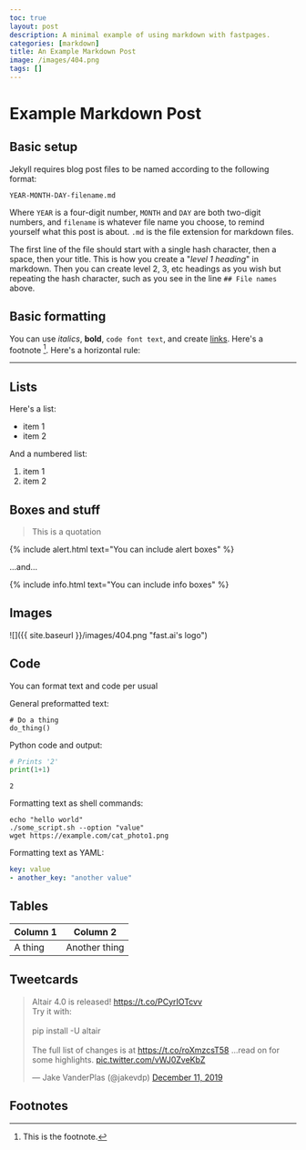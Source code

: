 ```yaml
---
toc: true
layout: post
description: A minimal example of using markdown with fastpages.
categories: [markdown]
title: An Example Markdown Post
image: /images/404.png
tags: []
---
```

# Example Markdown Post

## Basic setup

Jekyll requires blog post files to be named according to the following format:

`YEAR-MONTH-DAY-filename.md`

Where `YEAR` is a four-digit number, `MONTH` and `DAY` are both two-digit numbers, and `filename` is whatever file name you choose, to remind yourself what this post is about. `.md` is the file extension for markdown files.

The first line of the file should start with a single hash character, then a space, then your title. This is how you create a "*level 1 heading*" in markdown. Then you can create level 2, 3, etc headings as you wish but repeating the hash character, such as you see in the line `## File names` above.

## Basic formatting

You can use *italics*, **bold**, `code font text`, and create [links](https://www.markdownguide.org/cheat-sheet/). Here's a footnote [^1]. Here's a horizontal rule:

---

## Lists

Here's a list:

- item 1
- item 2

And a numbered list:

1. item 1
1. item 2

## Boxes and stuff

> This is a quotation

{% include alert.html text="You can include alert boxes" %}

...and...

{% include info.html text="You can include info boxes" %}

## Images

![]({{ site.baseurl }}/images/404.png "fast.ai's logo")

## Code

You can format text and code per usual 

General preformatted text:

    # Do a thing
    do_thing()

Python code and output:

```python
# Prints '2'
print(1+1)
```

    2

Formatting text as shell commands:

```shell
echo "hello world"
./some_script.sh --option "value"
wget https://example.com/cat_photo1.png
```

Formatting text as YAML:

```yaml
key: value
- another_key: "another value"
```


## Tables

| Column 1 | Column 2 |
|-|-|
| A thing | Another thing |


## Tweetcards

<blockquote class="twitter-tweet"><p lang="en" dir="ltr">Altair 4.0 is released! <a href="https://t.co/PCyrIOTcvv">https://t.co/PCyrIOTcvv</a><br>Try it with:<br><br> pip install -U altair<br><br>The full list of changes is at <a href="https://t.co/roXmzcsT58">https://t.co/roXmzcsT58</a> ...read on for some highlights. <a href="https://t.co/vWJ0ZveKbZ">pic.twitter.com/vWJ0ZveKbZ</a></p>&mdash; Jake VanderPlas (@jakevdp) <a href="https://twitter.com/jakevdp/status/1204765621767901185?ref_src=twsrc%5Etfw">December 11, 2019</a></blockquote> <script async src="https://platform.twitter.com/widgets.js" charset="utf-8"></script> 


## Footnotes



[^1]: This is the footnote.

